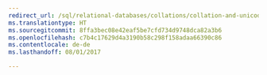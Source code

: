 ```yaml
--- 
redirect_url: /sql/relational-databases/collations/collation-and-unicode-support
ms.translationtype: HT
ms.sourcegitcommit: 8ffa3bec08e42eaf5be7cfd734d9748dca82a3b6
ms.openlocfilehash: c7b4c17629d4a3190b58c298f158adaa66390c86
ms.contentlocale: de-de
ms.lasthandoff: 08/01/2017

--- 
```



